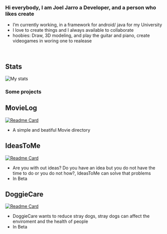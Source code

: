 ### Hi everybody, I am Joel Jarro a Developer, and a person who likes create

- I’m currently working, in a framework for android/ java for my University
- I love to create things and I always available to collaborate
- hoobies: Draw, 3D modeling, and play the guitar and piano, create videogames in woring one to realease

<br/>

## Stats
![My stats](https://github-readme-stats.vercel.app/api?username=H0OE&hide=contribs,prs&theme=dracula)

### Some projects
## MovieLog
[![Readme Card](https://github-readme-stats.vercel.app/api/pin/?username=H0OE&repo=MovieLog&theme=dracula)](https://github.com/H0OE/MovieLog)
- A simple and beatiful Movie directory
## IdeasToMe
[![Readme Card](https://github-readme-stats.vercel.app/api/pin/?username=H0OE&repo=IdeasToMe&theme=dracula)](https://github.com/H0OE/IdeasToMe)
- Are you with out ideas? Do you have an idea but you do not have the time to do or you do not how?, IdeasToMe can solve that problems
- In Beta

## DoggieCare
[![Readme Card](https://github-readme-stats.vercel.app/api/pin/?username=cricripaz&repo=DoggieCare&theme=dracula)](https://github.com/cricripaz/DoggieCare)
- DoggieCare wants to reduce stray dogs, stray dogs can affect the enviroment and the health of people
- In Beta
